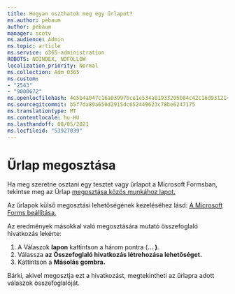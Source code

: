 ```yaml
---
title: Hogyan oszthatok meg egy űrlapot?
ms.author: pebaum
author: pebaum
manager: scotv
ms.audience: Admin
ms.topic: article
ms.service: o365-administration
ROBOTS: NOINDEX, NOFOLLOW
localization_priority: Normal
ms.collection: Adm_O365
ms.custom:
- "2543"
- "9000672"
ms.openlocfilehash: 4e5b4a047c16a03997bce1e534a81933205b84c42c16d931214883fd2df72360
ms.sourcegitcommit: b5f7da89a650d2915dc652449623c78be6247175
ms.translationtype: MT
ms.contentlocale: hu-HU
ms.lasthandoff: 08/05/2021
ms.locfileid: "53927039"
---
```

# <a name="share-a-form"></a>Űrlap megosztása

Ha meg szeretne osztani egy tesztet vagy űrlapot a Microsoft Formsban, tekintse meg az Űrlap [megosztása közös munkához lapot.](https://support.office.com/article/Share-a-form-to-collaborate-d5bb5cf0-8401-4c15-bb8c-8e108cd7e69b)

Az űrlapok külső megosztási lehetőségének kezeléséhez lásd: [A Microsoft Forms beállítása.](https://support.office.com/article/set-up-microsoft-forms-cc52287a-4550-464d-9a1b-457bf9df2240) 

Az eredmények másokkal való megosztására mutató összefoglaló hivatkozás lekérte:

1. A Válaszok **lapon** kattintson a három pontra (**... )**.
3. Válassza **az Összefoglaló hivatkozás létrehozása lehetőséget.**
4. Kattintson a **Másolás gombra.**

Bárki, akivel megosztja ezt a hivatkozást, megtekintheti az űrlapra adott válaszok összefoglalóját.